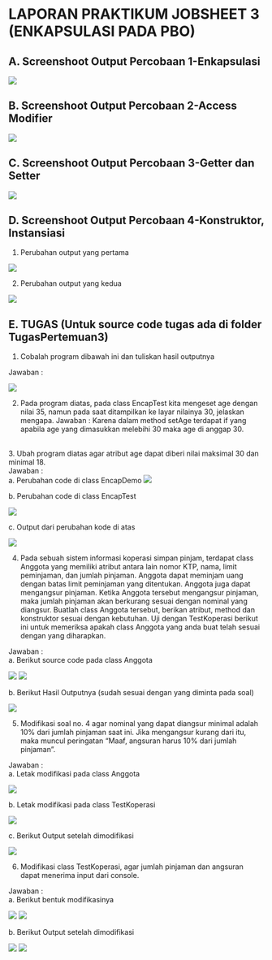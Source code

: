 # LAPORAN PRAKTIKUM JOBSHEET 3 (ENKAPSULASI PADA PBO)

## A. Screenshoot Output Percobaan 1-Enkapsulasi

<img src="output1.JPG">

## B. Screenshoot Output Percobaan 2-Access Modifier

<img src="output2.JPG">

## C. Screenshoot Output Percobaan 3-Getter dan Setter

<img src="output3.JPG">

## D. Screenshoot Output Percobaan 4-Konstruktor, Instansiasi
1. Perubahan output yang pertama

<img src="output4.JPG">

2. Perubahan output yang kedua

<img src="output5.JPG">

## E. TUGAS (Untuk source code tugas ada di folder TugasPertemuan3)

1. Cobalah program dibawah ini dan tuliskan	hasil outputnya

Jawaban :

<img src="tugas1.JPG">

2. Pada program	diatas,	pada class EncapTest kita mengeset age dengan nilai	35, namun pada saat	ditampilkan	ke layar nilainya 30, jelaskan mengapa.
Jawaban : Karena dalam method setAge terdapat if yang apabila age yang dimasukkan melebihi 30 maka age di anggap 30.
<br>
3. Ubah program diatas agar atribut age dapat diberi nilai maksimal	30 dan minimal 18.
<br>
Jawaban : 
<br>
a. Perubahan code di class EncapDemo

<img src="tugas3a.JPG">

b. Perubahan code di class EncapTest

<img src="tugas3b.JPG">

c. Output dari perubahan kode di atas 

<img src="tugas3c.JPG">

4. Pada	sebuah sistem informasi	koperasi simpan	pinjam, terdapat class Anggota yang memiliki atribut antara	lain nomor KTP,	nama, limit	peminjaman,	dan	jumlah pinjaman. Anggota dapat meminjam	uang dengan	batas limit	peminjaman yang	ditentukan.	Anggota	juga dapat mengangsur pinjaman.	Ketika Anggota tersebut	mengangsur pinjaman, maka jumlah pinjaman akan berkurang sesuai	dengan nominal yang	diangsur. Buatlah class Anggota	tersebut, berikan atribut, method dan konstruktor sesuai dengan	kebutuhan. Uji dengan TestKoperasi berikut ini untuk memeriksa apakah class Anggota	yang anda buat telah sesuai	dengan yang	diharapkan.

Jawaban : 
<br>
a. Berikut source code pada class Anggota

<img src="anggota1.JPG">
<img src="anggota2.JPG">

b. Berikut Hasil Outputnya (sudah sesuai dengan yang diminta pada soal)

<img src="tugas4.JPG">

5. Modifikasi soal no. 4 agar nominal yang dapat diangsur minimal adalah 10% dari jumlah pinjaman saat ini.	Jika mengangsur	kurang dari itu, maka muncul peringatan	“Maaf, angsuran	harus 10% dari jumlah pinjaman”.

Jawaban :
<br>
a. Letak modifikasi pada class Anggota

<img src="tugas4a.JPG">

b. Letak modifikasi pada class TestKoperasi

<img src="tugas4b.JPG">

c. Berikut Output setelah dimodifikasi

<img src="tugas4c.JPG">

6. Modifikasi class TestKoperasi, agar jumlah pinjaman dan angsuran	dapat menerima input dari console.

Jawaban :
<br>
a. Berikut bentuk modifikasinya 

<img src="tugas6a.JPG">
<img src="tugas6b.JPG">

b. Berikut Output setelah dimodifikasi

<img src="1.JPG">
<img src="2.JPG">




